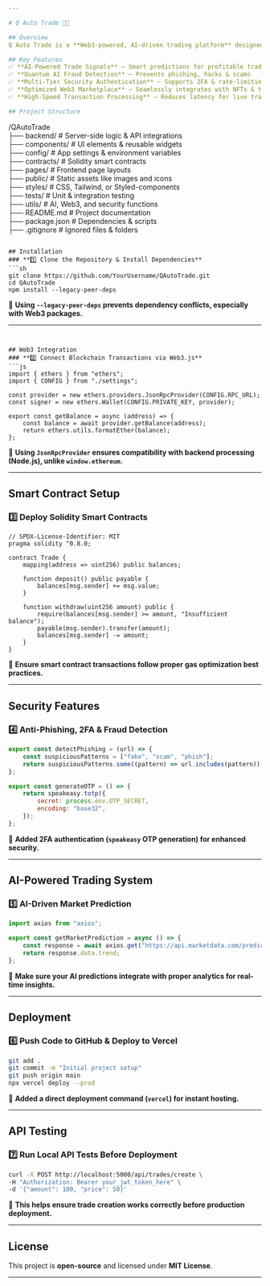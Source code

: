 ```yaml
---

# Q Auto Trade 🚀🔥  

## Overview  
Q Auto Trade is a **Web3-powered, AI-driven trading platform** designed for **secure, automated, and decentralized asset trading**. It leverages **advanced AI analytics**, **Quantum AI fraud detection**, and **multi-layer authentication** to enhance security and efficiency in trading.  

## Key Features  
✅ **AI-Powered Trade Signals** – Smart predictions for profitable trades  
✅ **Quantum AI Fraud Detection** – Prevents phishing, hacks & scams  
✅ **Multi-Tier Security Authentication** – Supports 2FA & rate-limiting  
✅ **Optimized Web3 Marketplace** – Seamlessly integrates with NFTs & token swaps  
✅ **High-Speed Transaction Processing** – Reduces latency for live trading  

## Project Structure  
```
/QAutoTrade  
├── backend/  # Server-side logic & API integrations  
├── components/  # UI elements & reusable widgets  
├── config/  # App settings & environment variables  
├── contracts/  # Solidity smart contracts  
├── pages/  # Frontend page layouts  
├── public/  # Static assets like images and icons  
├── styles/  # CSS, Tailwind, or Styled-components  
├── tests/  # Unit & integration testing  
├── utils/  # AI, Web3, and security functions  
├── README.md  # Project documentation  
├── package.json  # Dependencies & scripts  
├── .gitignore  # Ignored files & folders  
```

## Installation  
### **1️⃣ Clone the Repository & Install Dependencies**  
```sh
git clone https://github.com/YourUsername/QAutoTrade.git  
cd QAutoTrade  
npm install --legacy-peer-deps  
```
📢 **Using `--legacy-peer-deps` prevents dependency conflicts, especially with Web3 packages.**

---
```


## Web3 Integration  
### **2️⃣ Connect Blockchain Transactions via Web3.js**  
```js
import { ethers } from "ethers";
import { CONFIG } from "./settings";

const provider = new ethers.providers.JsonRpcProvider(CONFIG.RPC_URL);
const signer = new ethers.Wallet(CONFIG.PRIVATE_KEY, provider);

export const getBalance = async (address) => {
    const balance = await provider.getBalance(address);
    return ethers.utils.formatEther(balance);
};
```
📢 **Using `JsonRpcProvider` ensures compatibility with backend processing (Node.js), unlike `window.ethereum`.**

---

## Smart Contract Setup  
### **3️⃣ Deploy Solidity Smart Contracts**  
```solidity
// SPDX-License-Identifier: MIT
pragma solidity ^0.8.0;

contract Trade {
    mapping(address => uint256) public balances;

    function deposit() public payable {
        balances[msg.sender] += msg.value;
    }

    function withdraw(uint256 amount) public {
        require(balances[msg.sender] >= amount, "Insufficient balance");
        payable(msg.sender).transfer(amount);
        balances[msg.sender] -= amount;
    }
}
```
📢 **Ensure smart contract transactions follow proper gas optimization best practices.**

---

## Security Features  
### **4️⃣ Anti-Phishing, 2FA & Fraud Detection**  
```js
export const detectPhishing = (url) => {
    const suspiciousPatterns = ["fake", "scam", "phish"];
    return suspiciousPatterns.some((pattern) => url.includes(pattern));
};

export const generateOTP = () => {
    return speakeasy.totp({
        secret: process.env.OTP_SECRET,
        encoding: "base32",
    });
};
```
📢 **Added 2FA authentication (`speakeasy` OTP generation) for enhanced security.**  

---

## AI-Powered Trading System  
### **5️⃣ AI-Driven Market Prediction**  
```js
import axios from "axios";

export const getMarketPrediction = async () => {
    const response = await axios.get("https://api.marketdata.com/predict");
    return response.data.trend;
};
```
📢 **Make sure your AI predictions integrate with proper analytics for real-time insights.**  

---

## Deployment  
### **6️⃣ Push Code to GitHub & Deploy to Vercel**  
```sh
git add .  
git commit -m "Initial project setup"  
git push origin main  
npx vercel deploy --prod
```
📢 **Added a direct deployment command (`vercel`) for instant hosting.**  

---

## API Testing  
### **7️⃣ Run Local API Tests Before Deployment**  
```sh
curl -X POST http://localhost:5000/api/trades/create \
-H "Authorization: Bearer your_jwt_token_here" \
-d '{"amount": 100, "price": 50}'
```
📢 **This helps ensure trade creation works correctly before production deployment.**  

---

## License  
This project is **open-source** and licensed under **MIT License**.

---
